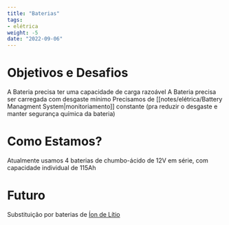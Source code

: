 ```yaml
---
title: "Baterias"
tags:
- elétrica
weight: -5
date: "2022-09-06"
---
```


# Objetivos e Desafios

A Bateria precisa ter uma capacidade de carga razoável
A Bateria precisa ser carregada com desgaste mínimo
Precisamos de [[notes/elétrica/Battery Managment System|monitoriamento]] constante (pra reduzir o desgaste e manter segurança química da bateria)
# Como Estamos?
Atualmente usamos 4 baterias de chumbo-ácido de 12V em série, com capacidade individual de 115Ah
# Futuro
Substituição por baterias de [Íon de Lítio](notes/elétrica/Estudo%20de%20Baterias%20Substitutivas.md)
